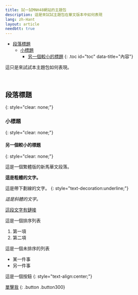 ```yaml
---
title: 試一試MNH48網站的主題包
description: 這是來試試主題包在華文版本中如何表現
lang: zh-Hant
layout: article
needbtt: true
---
```



- [段落標題](#段落標題)
  - [小標題](#小標題)
    - [另一個較小的標題](#另一個較小的標題)
{: .toc id="toc" data-title="內容"}


這只是來試試本主題包如何表現。


&nbsp;


## 段落標題
{: style="clear: none;"}

### 小標題
{: style="clear: none;"}

#### 另一個較小的標題
{: style="clear: none;"}

這是一個繁體版的新馬華文段落。


**這是粗體的文字。**


這是帶下劃線的文字。
{: style="text-decoration:underline;"}


*這是斜體的文字。*


[這段文字有鏈接](#)


這是一個排序列表

1. 第一項
2. 第二項


這是一個未排序的列表

- 某一件事
- 另一件事


這是一個按鈕
{: style="text-align:center;"}

[單擊我](#)
{: .button .button300}


&nbsp;

